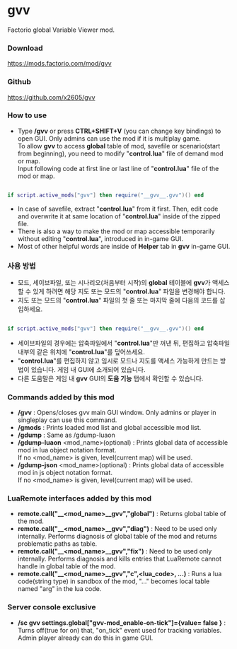 # gvv
 Factorio global Variable Viewer mod.  
 
### Download  
https://mods.factorio.com/mod/gvv
 
### Github
https://github.com/x2605/gvv
 
### How to use  
- Type **/gvv** or press **CTRL+SHIFT+V** (you can change key bindings) to open GUI. Only admins can use the mod if it is multiplay game.  
To allow **gvv** to access **global** table of mod, savefile or scenario(start from beginning), you need to modify "**control.lua**" file of demand mod or map.  
Input following code at first line or last line of "**control.lua**" file of the mod or map.
``` lua

if script.active_mods["gvv"] then require("__gvv__.gvv")() end


```
- In case of savefile, extract "**control.lua**" from it first. Then, edit code and overwrite it at same location of "**control.lua**" inside of the zipped file.  
- There is also a way to make the mod or map accessible temporarily without editing "**control.lua**", introduced in in-game GUI.
- Most of other helpful words are inside of **Helper** tab in **gvv** in-game GUI.  

### 사용 방법
- 모드, 세이브파일, 또는 시나리오(처음부터 시작)의 **global** 테이블에 **gvv**가 액세스할 수 있게 하려면 해당 지도 또는 모드의 "**control.lua**" 파일을 변경해야 합니다.
- 지도 또는 모드의 "**control.lua**" 파일의 첫 줄 또는 마지막 줄에 다음의 코드를 삽입하세요.
``` lua

if script.active_mods["gvv"] then require("__gvv__.gvv")() end


```
- 세이브파일의 경우에는 압축파일에서 "**control.lua**"만 꺼낸 뒤, 편집하고 압축파일 내부의 같은 위치에 "**control.lua**"를 덮어쓰세요.
- "**control.lua**"를 편집하지 않고 임시로 모드나 지도를 액세스 가능하게 만드는 방법이 있습니다. 게임 내 GUI에 소개되어 있습니다.
- 다른 도움말은 게임 내 **gvv** GUI의 **도움 기능** 탭에서 확인할 수 있습니다.

### Commands added by this mod  
- **/gvv** : Opens/closes gvv main GUI window. Only admins or player in singleplay can use this command.  
- **/gmods** : Prints loaded mod list and global accessible mod list.  
- **/gdump** : Same as /gdump-luaon  
- **/gdump-luaon** <mod_name>(optional) : Prints global data of accessible mod in lua object notation format.  
  If no <mod_name> is given, level(current map) will be used.  
- **/gdump-json** <mod_name>(optional) : Prints global data of accessible mod in js object notation format.  
  If no <mod_name> is given, level(current map) will be used.  

### LuaRemote interfaces added by this mod  
- **remote.call("__<mod_name>__gvv","global")** : Returns global table of the mod.  
- **remote.call("__<mod_name>__gvv","diag")** : Need to be used only internally. Performs diagnosis of global table of the mod and returns problematic paths as table.  
- **remote.call("__<mod_name>__gvv","fix")** : Need to be used only internally. Performs diagnosis and kills entries that LuaRemote cannot handle in global table of the mod.  
- **remote.call("__<mod_name>__gvv","c",<lua_code>, ...)** : Runs a lua code(string type) in sandbox of the mod, "..." becomes local table named "arg" in the lua code.  

### Server console exclusive  
- **/sc __gvv__ settings.global["gvv-mod_enable-on-tick"]={value= false }** : Turns off(true for on) that, "on_tick" event used for tracking variables. Admin player already can do this in game GUI.  
